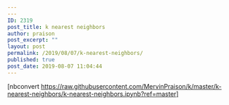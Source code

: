 ```yaml
---
---
ID: 2319
post_title: k nearest neighbors
author: praison
post_excerpt: ""
layout: post
permalink: /2019/08/07/k-nearest-neighbors/
published: true
post_date: 2019-08-07 11:04:44
---
```

[nbconvert https://raw.githubusercontent.com/MervinPraison/k/master/k-nearest-neighbors/k-nearest-neighbors.ipynb?ref=master]